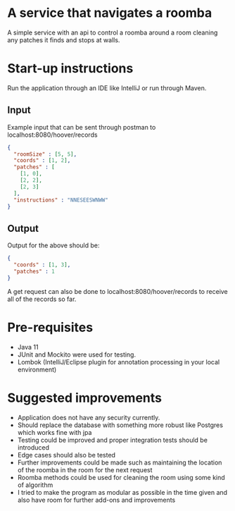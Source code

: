 # A service that navigates a roomba
A simple service with an api to control a roomba around a room cleaning any patches it finds and stops at walls.

# Start-up instructions
Run the application through an IDE like IntelliJ or run through Maven.

## Input

Example input that can be sent through postman to localhost:8080/hoover/records
```json
{
  "roomSize" : [5, 5],
  "coords" : [1, 2],
  "patches" : [
    [1, 0],
    [2, 2],
    [2, 3]
  ],
  "instructions" : "NNESEESWNWW"
}
```

## Output

Output for the above should be: 

```json
{
  "coords" : [1, 3],
  "patches" : 1
}
```

A get request can also be done to localhost:8080/hoover/records to receive all of the records so far. 

# Pre-requisites
- Java 11
- JUnit and Mockito were used for testing.
- Lombok (IntelliJ/Eclipse plugin for annotation processing in your local environment)

# Suggested improvements
- Application does not have any security currently.
- Should replace the database with something more robust like Postgres which works fine with jpa
- Testing could be improved and proper integration tests should be introduced
- Edge cases should also be tested
- Further improvements could be made such as maintaining the location of the roomba in the room for the next request
- Roomba methods could be used for cleaning the room using some kind of algorithm
- I tried to make the program as modular as possible in the time given and also have room for further add-ons and improvements